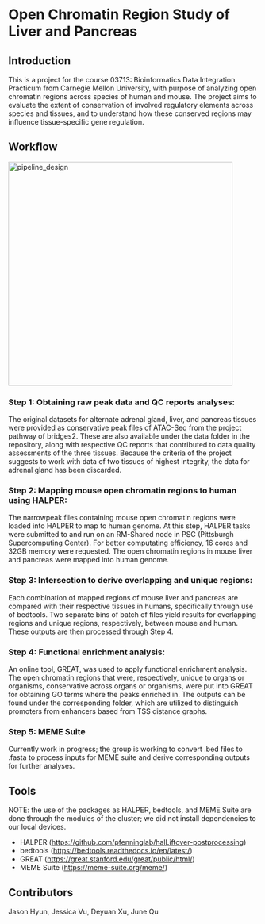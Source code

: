 # Open Chromatin Region Study of Liver and Pancreas

## Introduction
This is a project for the course 03713: Bioinformatics Data Integration Practicum from Carnegie Mellon University, with purpose of analyzing open chromatin regions across species of human and mouse. The project aims to evaluate the extent of conservation of involved regulatory elements across species and tissues, and to understand how these conserved regions may influence tissue-specific gene regulation. 

## Workflow
<img width="452" alt="pipeline_design" src="https://github.com/user-attachments/assets/1ad958dc-a9ed-4cbf-944c-b763f1eae44a" />

### Step 1: Obtaining raw peak data and QC reports analyses:
The original datasets for alternate adrenal gland, liver, and pancreas tissues were provided as conservative peak files of ATAC-Seq from the project pathway of bridges2. These are also available under the data folder in the repository, along with respective QC reports that contributed to data quality assessments of the three tissues. Because the criteria of the project suggests to work with data of two tissues of highest integrity, the data for adrenal gland has been discarded.

### Step 2: Mapping mouse open chromatin regions to human using HALPER:
The narrowpeak files containing mouse open chromatin regions were loaded into HALPER to map to human genome. At this step, HALPER tasks were submitted to and run on an RM-Shared node in PSC (Pittsburgh Supercomputing Center). For better computating efficiency, 16 cores and 32GB memory were requested. The open chromatin regions in mouse liver and pancreas were mapped into human genome.

### Step 3: Intersection to derive overlapping and unique regions:
Each combination of mapped regions of mouse liver and pancreas are compared with their respective tissues in humans, specifically through use of bedtools. Two separate bins of batch of files yield results for overlapping regions and unique regions, respectively, between mouse and human. These outputs are then processed through Step 4. 

### Step 4: Functional enrichment analysis:
An online tool, GREAT, was used to apply functional enrichment analysis. The open chromatin regions that were, respectively, unique to organs or organisms, conservative across organs or organisms, were put into GREAT for obtaining GO terms where the peaks enriched in. The outputs can be found under the corresponding folder, which are utilized to distinguish promoters from enhancers based from TSS distance graphs.

### Step 5: MEME Suite
Currently work in progress; the group is working to convert .bed files to .fasta to process inputs for MEME suite and derive corresponding outputs for further analyses.

## Tools
NOTE: the use of the packages as HALPER, bedtools, and MEME Suite are done through the modules of the cluster; we did not install dependencies to our local devices.
- HALPER (https://github.com/pfenninglab/halLiftover-postprocessing)
- bedtools (https://bedtools.readthedocs.io/en/latest/)
- GREAT (https://great.stanford.edu/great/public/html/)
- MEME Suite (https://meme-suite.org/meme/)

  


## Contributors
Jason Hyun, Jessica Vu, Deyuan Xu, June Qu
